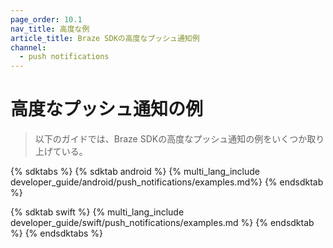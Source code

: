 ```yaml
---
page_order: 10.1
nav_title: 高度な例
article_title: Braze SDKの高度なプッシュ通知例
channel:
  - push notifications
---
```


# 高度なプッシュ通知の例

> 以下のガイドでは、Braze SDKの高度なプッシュ通知の例をいくつか取り上げている。

{% sdktabs %}
{% sdktab android %}
{% multi_lang_include developer_guide/android/push_notifications/examples.md%}
{% endsdktab %}

{% sdktab swift %}
{% multi_lang_include developer_guide/swift/push_notifications/examples.md %}
{% endsdktab %}
{% endsdktabs %}
